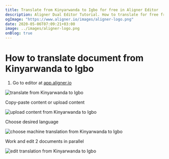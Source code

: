 ```yaml
---
title: Translate from Kinyarwanda to Igbo for free in Aligner Editor
description: Aligner Dual Editor Tutorial. How to translate for free from Kinyarwanda to Igbo. Aligner is multilingual document management platform. 
ogImage: "https://www.aligner.io/images/aligner-logo.png"
date: 2020-05-06T07:09:21+03:00
image: ../images/aligner-logo.png
onBlog: true
---
```


# How to translate document from Kinyarwanda to Igbo

1. Go to editor at [app.aligner.io](https://app.aligner.io "Aligner App web page")

![translate from Kinyarwanda to Igbo](../aligner-blank-editor.png "translate from Kinyarwanda to Igbo")

Copy-paste content or upload content

![upload content from Kinyarwanda to Igbo](../aligner-uploaded-document.png "upload content from Kinyarwanda to Igbo")

Choose desired language

![choose machine translation from Kinyarwanda to Igbo](../aligner-language-dropdown.png "choose machine translation from Kinyarwanda to Igbo")

Work and edit 2 documents in parallel

![edit translation from Kinyarwanda to Igbo](../aligner-double-sitded-editor.png "edit translation from Kinyarwanda to Igbo")

